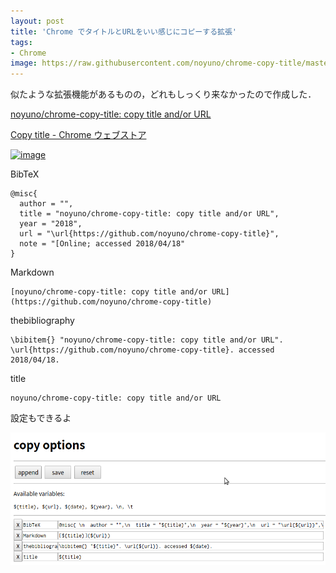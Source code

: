 ```yaml
---
layout: post
title: 'Chrome でタイトルとURLをいい感じにコピーする拡張'
tags:
- Chrome
image: https://raw.githubusercontent.com/noyuno/chrome-copy-title/master/popup.png
---
```


似たような拡張機能があるものの，どれもしっくり来なかったので作成した．

[noyuno/chrome-copy-title: copy title and/or URL](https://github.com/noyuno/chrome-copy-title)

[Copy title - Chrome ウェブストア](https://chrome.google.com/webstore/detail/copy-title/deammnpnlbcpgpmbkcojdenfbmncjpac)

[![image]({{page.image}})]({{page.image}})

BibTeX

~~~
@misc{ 
  author = "",
  title = "noyuno/chrome-copy-title: copy title and/or URL",
  year = "2018",
  url = "\url{https://github.com/noyuno/chrome-copy-title}",
  note = "[Online; accessed 2018/04/18"
}
~~~

Markdown

~~~
[noyuno/chrome-copy-title: copy title and/or URL](https://github.com/noyuno/chrome-copy-title)
~~~

thebibliography

~~~
\bibitem{} "noyuno/chrome-copy-title: copy title and/or URL". \url{https://github.com/noyuno/chrome-copy-title}. accessed 2018/04/18.
~~~

title

~~~
noyuno/chrome-copy-title: copy title and/or URL
~~~

設定もできるよ

![options](https://raw.githubusercontent.com/noyuno/chrome-copy-title/master/options.png)

